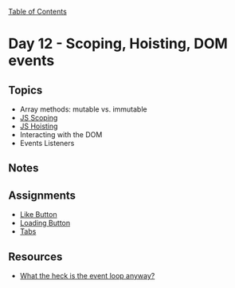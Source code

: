 [Table of Contents](/README.md)

# Day 12 - Scoping, Hoisting, DOM events

## Topics
* Array methods: mutable vs. immutable
* [JS Scoping](/units/scoping-closures/README.md)
* [JS Hoisting](https://github.com/TIY-Austin-Front-End-Engineering/hoisting-worksheet)
* Interacting with the DOM
* Events Listeners

## Notes
<!-- More detailed notes from class, including whiteboard photos etc -->

<!-- ## Code
[Code we wrote in class today](https://github.com/TIY-Austin-Front-End-Engineering/Curriculum/tree/master/notes/day-11/examples) -->

## Assignments
* [Like Button](https://online.theironyard.com/library/paths/115/units/383/assignments/1272)
* [Loading Button](https://online.theironyard.com/library/paths/115/units/383/assignments/1273)
* [Tabs](https://online.theironyard.com/library/paths/115/units/383/assignments/1275)

## Resources
* [What the heck is the event loop anyway?](https://www.youtube.com/watch?v=8aGhZQkoFbQ)